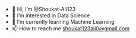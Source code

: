 - 👋 Hi, I’m @Shoukat-Ali123
- 👀 I’m interested in Data Science
- 🌱 I’m currently learning Machine Learning
- 📫 How to reach me shoukat123ali0@gmail.com

<!---
Shoukat-Ali123/Shoukat-Ali123 is a ✨ special ✨ repository because its `README.md` (this file) appears on your GitHub profile.
You can click the Preview link to take a look at your changes.
--->
